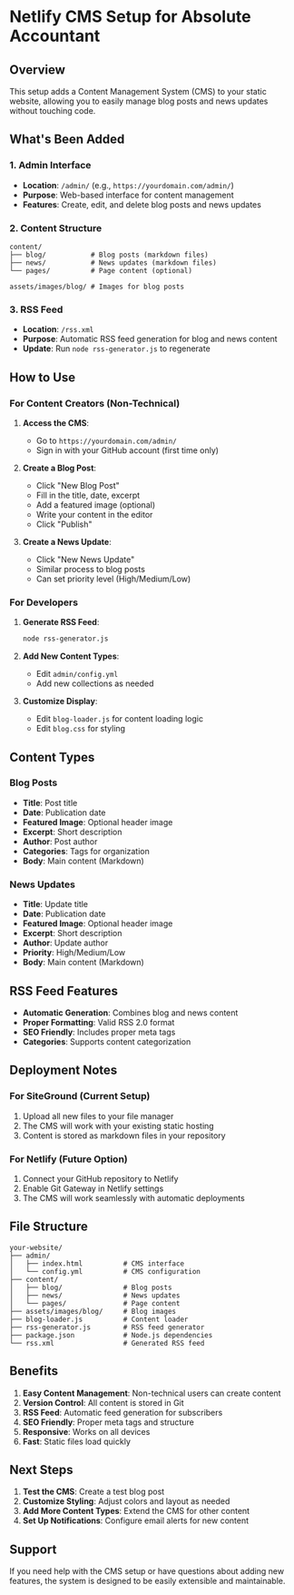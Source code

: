 # Netlify CMS Setup for Absolute Accountant

## Overview
This setup adds a Content Management System (CMS) to your static website, allowing you to easily manage blog posts and news updates without touching code.

## What's Been Added

### 1. Admin Interface
- **Location**: `/admin/` (e.g., `https://yourdomain.com/admin/`)
- **Purpose**: Web-based interface for content management
- **Features**: Create, edit, and delete blog posts and news updates

### 2. Content Structure
```
content/
├── blog/           # Blog posts (markdown files)
├── news/           # News updates (markdown files)
└── pages/          # Page content (optional)

assets/images/blog/ # Images for blog posts
```

### 3. RSS Feed
- **Location**: `/rss.xml`
- **Purpose**: Automatic RSS feed generation for blog and news content
- **Update**: Run `node rss-generator.js` to regenerate

## How to Use

### For Content Creators (Non-Technical)

1. **Access the CMS**:
   - Go to `https://yourdomain.com/admin/`
   - Sign in with your GitHub account (first time only)

2. **Create a Blog Post**:
   - Click "New Blog Post"
   - Fill in the title, date, excerpt
   - Add a featured image (optional)
   - Write your content in the editor
   - Click "Publish"

3. **Create a News Update**:
   - Click "New News Update"
   - Similar process to blog posts
   - Can set priority level (High/Medium/Low)

### For Developers

1. **Generate RSS Feed**:
   ```bash
   node rss-generator.js
   ```

2. **Add New Content Types**:
   - Edit `admin/config.yml`
   - Add new collections as needed

3. **Customize Display**:
   - Edit `blog-loader.js` for content loading logic
   - Edit `blog.css` for styling

## Content Types

### Blog Posts
- **Title**: Post title
- **Date**: Publication date
- **Featured Image**: Optional header image
- **Excerpt**: Short description
- **Author**: Post author
- **Categories**: Tags for organization
- **Body**: Main content (Markdown)

### News Updates
- **Title**: Update title
- **Date**: Publication date
- **Featured Image**: Optional header image
- **Excerpt**: Short description
- **Author**: Update author
- **Priority**: High/Medium/Low
- **Body**: Main content (Markdown)

## RSS Feed Features

- **Automatic Generation**: Combines blog and news content
- **Proper Formatting**: Valid RSS 2.0 format
- **SEO Friendly**: Includes proper meta tags
- **Categories**: Supports content categorization

## Deployment Notes

### For SiteGround (Current Setup)
1. Upload all new files to your file manager
2. The CMS will work with your existing static hosting
3. Content is stored as markdown files in your repository

### For Netlify (Future Option)
1. Connect your GitHub repository to Netlify
2. Enable Git Gateway in Netlify settings
3. The CMS will work seamlessly with automatic deployments

## File Structure
```
your-website/
├── admin/
│   ├── index.html          # CMS interface
│   └── config.yml          # CMS configuration
├── content/
│   ├── blog/               # Blog posts
│   ├── news/               # News updates
│   └── pages/              # Page content
├── assets/images/blog/     # Blog images
├── blog-loader.js          # Content loader
├── rss-generator.js        # RSS feed generator
├── package.json            # Node.js dependencies
└── rss.xml                 # Generated RSS feed
```

## Benefits

1. **Easy Content Management**: Non-technical users can create content
2. **Version Control**: All content is stored in Git
3. **RSS Feed**: Automatic feed generation for subscribers
4. **SEO Friendly**: Proper meta tags and structure
5. **Responsive**: Works on all devices
6. **Fast**: Static files load quickly

## Next Steps

1. **Test the CMS**: Create a test blog post
2. **Customize Styling**: Adjust colors and layout as needed
3. **Add More Content Types**: Extend the CMS for other content
4. **Set Up Notifications**: Configure email alerts for new content

## Support

If you need help with the CMS setup or have questions about adding new features, the system is designed to be easily extensible and maintainable.
